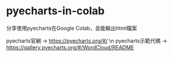 # pyecharts-in-colab
分享使用pyecharts在Google Colab，並能輸出html檔案

pyecharts官網 -> https://pyecharts.org/#/ \n
pyecharts示範代碼 -> https://gallery.pyecharts.org/#/WordCloud/README
